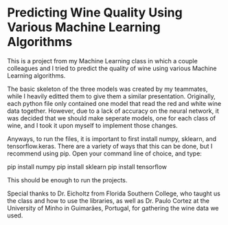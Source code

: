 # Predicting Wine Quality Using Various Machine Learning Algorithms
This is a project from my Machine Learning class in which a couple colleagues and I tried to predict the quality of wine using various Machine Learning algorithms.

The basic skeleton of the three models was created by my teammates, while I heavily editted them to give them a similar presentation.
Originally, each python file only contained one model that read the red and white wine data together.
However, due to a lack of accuracy on the neural network, it was decided that we should make seperate models, one for each class of wine, and I took it upon myself to implement those changes.

Anyways, to run the files, it is important to first install numpy, sklearn, and tensorflow.keras.
There are a variety of ways that this can be done, but I recommend using pip.
Open your command line of choice, and type:

pip install numpy
pip install sklearn
pip install tensorflow

This should be enough to run the projects.

Special thanks to Dr. Eicholtz from Florida Southern College, who taught us the class and how to use the libraries, as well as Dr. Paulo Cortez at the University of Minho in Guimarães, Portugal, for gathering the wine data we used.